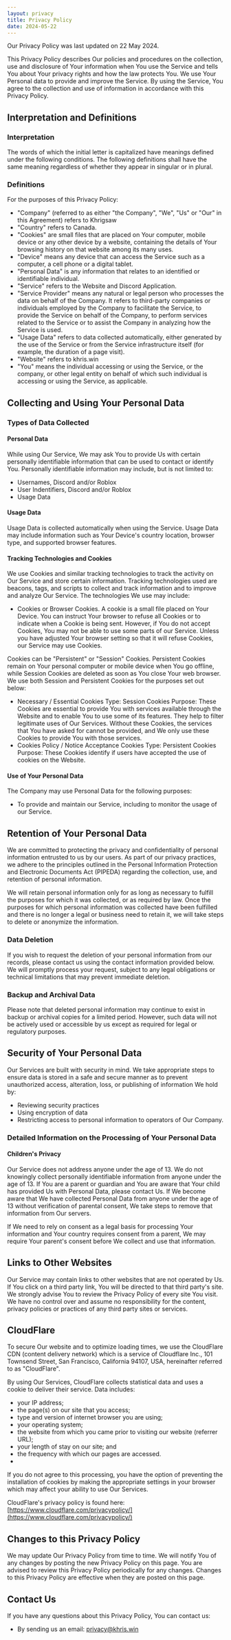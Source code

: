 ```yaml
---
layout: privacy
title: Privacy Policy
date: 2024-05-22
---
```

Our Privacy Policy was last updated on 22 May 2024.

This Privacy Policy describes Our policies and procedures on the collection, use and disclosure of Your information when You use the Service and tells You about Your privacy rights and how the law protects You. We use Your Personal data to provide and improve the Service. By using the Service, You agree to the collection and use of information in accordance with this Privacy Policy. 

## Interpretation and Definitions
### Interpretation
The words of which the initial letter is capitalized have meanings defined under the following conditions. The following definitions shall have the same meaning regardless of whether they appear in singular or in plural.

### Definitions
For the purposes of this Privacy Policy:
- "Company" (referred to as either "the Company", "We", "Us" or "Our" in this Agreement) refers to Khrigsaw
- "Country" refers to Canada.
- "Cookies" are small files that are placed on Your computer, mobile device or any other device by a website, containing the details of Your browsing history on that website among its many uses.
- "Device" means any device that can access the Service such as a computer, a cell phone or a digital tablet.
- "Personal Data" is any information that relates to an identified or identifiable individual.
- "Service" refers to the Website and Discord Application.
- "Service Provider" means any natural or legal person who processes the data on behalf of the Company. It refers to third-party companies or individuals employed by the Company to facilitate the Service, to provide the Service on behalf of the Company, to perform services related to the Service or to assist the Company in analyzing how the Service is used.
- "Usage Data" refers to data collected automatically, either generated by the use of the Service or from the Service infrastructure itself (for example, the duration of a page visit).
- "Website" refers to khris.win
- "You" means the individual accessing or using the Service, or the company, or other legal entity on behalf of which such individual is accessing or using the Service, as applicable.

## Collecting and Using Your Personal Data
### Types of Data Collected
#### Personal Data
While using Our Service, We may ask You to provide Us with certain personally identifiable information that can be used to contact or identify You. Personally identifiable information may include, but is not limited to:
- Usernames, Discord and/or Roblox
- User Indentifiers, Discord and/or Roblox
- Usage Data

#### Usage Data
Usage Data is collected automatically when using the Service. Usage Data may include information such as Your Device's country location, browser type, and supported browser features.

#### Tracking Technologies and Cookies
We use Cookies and similar tracking technologies to track the activity on Our Service and store certain information. Tracking technologies used are beacons, tags, and scripts to collect and track information and to improve and analyze Our Service. The technologies We use may include:
- Cookies or Browser Cookies. A cookie is a small file placed on Your Device. You can instruct Your browser to refuse all Cookies or to indicate when a Cookie is being sent. However, if You do not accept Cookies, You may not be able to use some parts of our Service. Unless you have adjusted Your browser setting so that it will refuse Cookies, our Service may use Cookies.

Cookies can be "Persistent" or "Session" Cookies. Persistent Cookies remain on Your personal computer or mobile device when You go offline, while Session Cookies are deleted as soon as You close Your web browser. We use both Session and Persistent Cookies for the purposes set out below:
- Necessary / Essential Cookies
Type: Session Cookies
Purpose: These Cookies are essential to provide You with services available through the Website and to enable You to use some of its features. They help to filter legitimate uses of Our Services. Without these Cookies, the services that You have asked for cannot be provided, and We only use these Cookies to provide You with those services.
- Cookies Policy / Notice Acceptance Cookies
Type: Persistent Cookies
Purpose: These Cookies identify if users have accepted the use of cookies on the Website.

#### Use of Your Personal Data
The Company may use Personal Data for the following purposes:
- To provide and maintain our Service, including to monitor the usage of our Service.

## Retention of Your Personal Data
We are committed to protecting the privacy and confidentiality of personal information entrusted to us by our users. As part of our privacy practices, we adhere to the principles outlined in the Personal Information Protection and Electronic Documents Act (PIPEDA) regarding the collection, use, and retention of personal information.

We will retain personal information only for as long as necessary to fulfill the purposes for which it was collected, or as required by law. Once the purposes for which personal information was collected have been fulfilled and there is no longer a legal or business need to retain it, we will take steps to delete or anonymize the information.

### Data Deletion
If you wish to request the deletion of your personal information from our records, please contact us using the contact information provided below. We will promptly process your request, subject to any legal obligations or technical limitations that may prevent immediate deletion.

### Backup and Archival Data
Please note that deleted personal information may continue to exist in backup or archival copies for a limited period. However, such data will not be actively used or accessible by us except as required for legal or regulatory purposes.

## Security of Your Personal Data
Our Services are built with security in mind. We take appropriate steps to ensure data is stored in a safe and secure manner as to prevent unauthorized access, alteration, loss, or publishing of information We hold by:
- Reviewing security practices
- Using encryption of data
- Restricting access to personal information to operators of Our Company.

### Detailed Information on the Processing of Your Personal Data
#### Children's Privacy
Our Service does not address anyone under the age of 13. We do not knowingly collect personally identifiable information from anyone under the age of 13. If You are a parent or guardian and You are aware that Your child has provided Us with Personal Data, please contact Us. If We become aware that We have collected Personal Data from anyone under the age of 13 without verification of parental consent, We take steps to remove that information from Our servers.

If We need to rely on consent as a legal basis for processing Your information and Your country requires consent from a parent, We may require Your parent's consent before We collect and use that information.

## Links to Other Websites
Our Service may contain links to other websites that are not operated by Us. If You click on a third party link, You will be directed to that third party's site. We strongly advise You to review the Privacy Policy of every site You visit. We have no control over and assume no responsibility for the content, privacy policies or practices of any third party sites or services.

## CloudFlare
To secure Our website and to optimize loading times, we use the CloudFlare CDN (content delivery network) which is a service of Cloudflare Inc., 101 Townsend Street, San Francisco, California 94107, USA, hereinafter referred to as "CloudFlare".

By using Our Services, CloudFlare collects statistical data and uses a cookie to deliver their service. Data includes:

- your IP address;
- the page(s) on our site that you access;
- type and version of internet browser you are using;
- your operating system;
- the website from which you came prior to visiting our website (referrer URL);
- your length of stay on our site; and 
- the frequency with which our pages are accessed.
- 
If you do not agree to this processing, you have the option of preventing the installation of cookies by making the appropriate settings in your browser which may affect your ability to use Our Services.

CloudFlare's privacy policy is found here: [https://www.cloudflare.com/privacypolicy/](https://www.cloudflare.com/privacypolicy/)

## Changes to this Privacy Policy
We may update Our Privacy Policy from time to time. We will notify You of any changes by posting the new Privacy Policy on this page. You are advised to review this Privacy Policy periodically for any changes. Changes to this Privacy Policy are effective when they are posted on this page.

## Contact Us
If you have any questions about this Privacy Policy, You can contact us:
- By sending us an email: [privacy@khris.win](mailto:privacy@khris.win)
